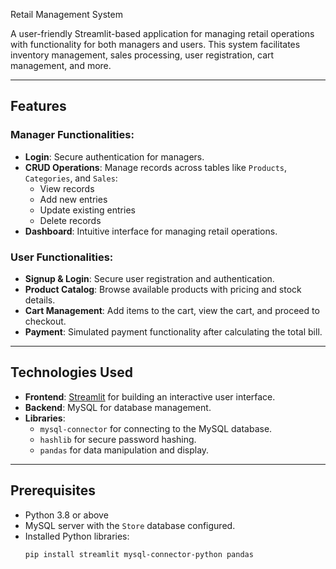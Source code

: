 Retail Management System

A user-friendly Streamlit-based application for managing retail operations with functionality for both managers and users. This system facilitates inventory management, sales processing, user registration, cart management, and more.

---

## Features

### Manager Functionalities:
- **Login**: Secure authentication for managers.
- **CRUD Operations**: Manage records across tables like `Products`, `Categories`, and `Sales`:
  - View records
  - Add new entries
  - Update existing entries
  - Delete records
- **Dashboard**: Intuitive interface for managing retail operations.

### User Functionalities:
- **Signup & Login**: Secure user registration and authentication.
- **Product Catalog**: Browse available products with pricing and stock details.
- **Cart Management**: Add items to the cart, view the cart, and proceed to checkout.
- **Payment**: Simulated payment functionality after calculating the total bill.

---

## Technologies Used
- **Frontend**: [Streamlit](https://streamlit.io/) for building an interactive user interface.
- **Backend**: MySQL for database management.
- **Libraries**:
  - `mysql-connector` for connecting to the MySQL database.
  - `hashlib` for secure password hashing.
  - `pandas` for data manipulation and display.

---

## Prerequisites

- Python 3.8 or above
- MySQL server with the `Store` database configured.
- Installed Python libraries:
  ```bash
  pip install streamlit mysql-connector-python pandas
